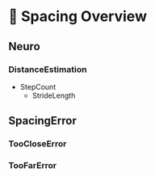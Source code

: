 # 👣 Spacing Overview




## Neuro

### DistanceEstimation
- StepCount
    - StrideLength


## SpacingError

### TooCloseError
### TooFarError

<!-- @include: /../Placeholder_RouteProfile.md -->

